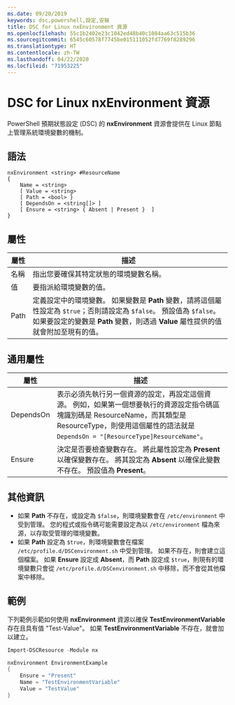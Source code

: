 ```yaml
---
ms.date: 09/20/2019
keywords: dsc,powershell,設定,安裝
title: DSC for Linux nxEnvironment 資源
ms.openlocfilehash: 55c1b2402e23c1042ed48b40c1084aa63c515b36
ms.sourcegitcommit: 6545c60578f7745be015111052fd7769f8289296
ms.translationtype: HT
ms.contentlocale: zh-TW
ms.lasthandoff: 04/22/2020
ms.locfileid: "71953225"
---
```

# <a name="dsc-for-linux-nxenvironment-resource"></a>DSC for Linux nxEnvironment 資源

PowerShell 預期狀態設定 (DSC) 的 **nxEnvironment** 資源會提供在 Linux 節點上管理系統環境變數的機制。

## <a name="syntax"></a>語法

```Syntax
nxEnvironment <string> #ResourceName
{
    Name = <string>
    [ Value = <string>
    [ Path = <bool> }
    [ DependsOn = <string[]> ]
    [ Ensure = <string> { Absent | Present }  ]
}
```

## <a name="properties"></a>屬性

|屬性 |描述 |
|---|---|
|名稱 |指出您要確保其特定狀態的環境變數名稱。 |
|值 |要指派給環境變數的值。 |
|Path |定義設定中的環境變數。 如果變數是 **Path** 變數，請將這個屬性設定為 `$true`；否則請設定為 `$false`。 預設值為 `$false`。 如果要設定的變數是 **Path** 變數，則透過 **Value** 屬性提供的值就會附加至現有的值。 |

## <a name="common-properties"></a>通用屬性

|屬性 |描述 |
|---|---|
|DependsOn |表示必須先執行另一個資源的設定，再設定這個資源。 例如，如果第一個想要執行的資源設定指令碼區塊識別碼是 ResourceName，而其類型是 ResourceType，則使用這個屬性的語法就是 `DependsOn = "[ResourceType]ResourceName"`。 |
|Ensure |決定是否要檢查變數存在。 將此屬性設定為 **Present** 以確保變數存在。 將其設定為 **Absent** 以確保此變數不存在。 預設值為 **Present**。 |

## <a name="additional-information"></a>其他資訊

- 如果 **Path** 不存在，或設定為 `$false`，則環境變數會在 `/etc/environment` 中受到管理。
  您的程式或指令碼可能需要設定為以 `/etc/environment` 檔為來源，以存取受管理的環境變數。
- 如果 **Path** 設定為 `$true`，則環境變數會在檔案 `/etc/profile.d/DSCenvironment.sh` 中受到管理。 如果不存在，則會建立這個檔案。 如果 **Ensure** 設定成 **Absent**，而 **Path** 設定成 `$true`，則現有的環境變數只會從 `/etc/profile.d/DSCenvironment.sh` 中移除，而不會從其他檔案中移除。

## <a name="example"></a>範例

下列範例示範如何使用 **nxEnvironment** 資源以確保 **TestEnvironmentVariable** 存在且具有值 "Test-Value"。 如果 **TestEnvironmentVariable** 不存在，就會加以建立。

```powershell
Import-DSCResource -Module nx

nxEnvironment EnvironmentExample
{
    Ensure = "Present"
    Name = "TestEnvironmentVariable"
    Value = "TestValue"
}
```